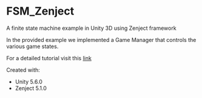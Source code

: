 # FSM_Zenject
A finite state machine example in Unity 3D using Zenject framework

In the provided example we implemented a Game Manager that controls the various game states. 

For a detailed tutorial visit this [link](http://dimitrisevgenidis.com/2017/05/01/create-a-finite-state-machine-in-unity-3d-using-zenject/) 

Created with:
- Unity 5.6.0
- Zenject 5.1.0